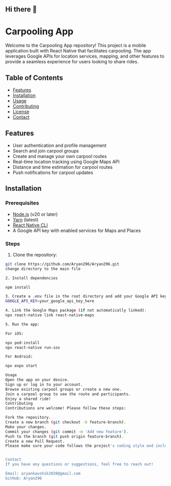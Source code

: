 ## Hi there 👋

# Carpooling App

Welcome to the Carpooling App repository! This project is a mobile application built with React Native that facilitates carpooling. The app leverages Google APIs for location services, mapping, and other features to provide a seamless experience for users looking to share rides.

## Table of Contents

- [Features](#features)
- [Installation](#installation)
- [Usage](#usage)
- [Contributing](#contributing)
- [License](#license)
- [Contact](#contact)

## Features

- User authentication and profile management
- Search and join carpool groups
- Create and manage your own carpool routes
- Real-time location tracking using Google Maps API
- Distance and time estimation for carpool routes
- Push notifications for carpool updates

## Installation

### Prerequisites

- [Node.js](https://nodejs.org/) (v20 or later)
- [Yarn](https://classic.yarnpkg.com/en/docs/install) (latest)
- [React Native CLI](https://reactnative.dev/docs/environment-setup)
- A Google API key with enabled services for Maps and Places

### Steps

1. Clone the repository:

```bash
git clone https://github.com/Aryan296/Aryan296.git
change directory to the main file

2. Install dependencies

npm install

3. Create a .env file in the root directory and add your Google API key:
GOOGLE_API_KEY=your_google_api_key_here

4. Link the Google Maps package (if not automatically linked):
npx react-native link react-native-maps

5. Run the app:

For iOS:

npx pod-install
npx react-native run-ios

For Android:

npx expo start

Usage
Open the app on your device.
Sign up or log in to your account.
Browse existing carpool groups or create a new one.
Join a carpool group to see the route and participants.
Enjoy a shared ride!
Contributing
Contributions are welcome! Please follow these steps:

Fork the repository.
Create a new branch (git checkout -b feature-branch).
Make your changes.
Commit your changes (git commit -m 'Add new feature').
Push to the branch (git push origin feature-branch).
Create a new Pull Request.
Please make sure your code follows the project's coding style and includes relevant tests.


Contact
If you have any questions or suggestions, feel free to reach out!

Email: aryankaushik2020@gmail.com
GitHub: Aryan296
